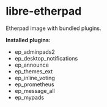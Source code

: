 libre-etherpad
==============

Etherpad image with bundled plugins.

**Installed plugins:**
- ep_adminpads2
- ep_desktop_notifications
- ep_announce
- ep_themes_ext
- ep_inline_voting
- ep_prometheus
- ep_message_all
- ep_mypads
